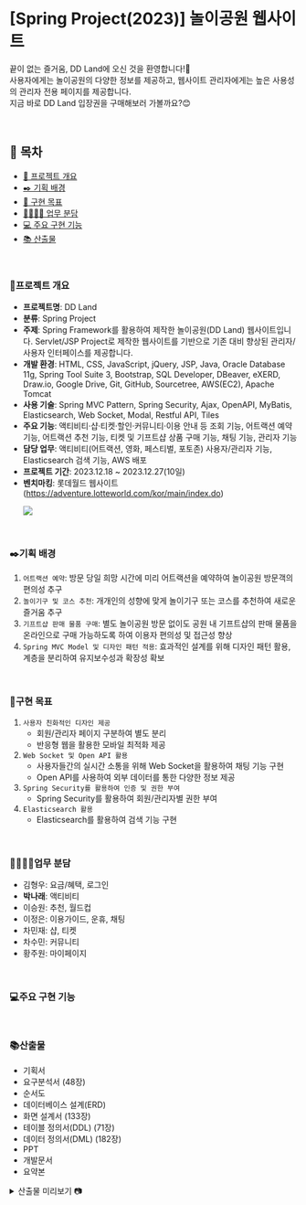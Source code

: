 # [Spring Project(2023)] 놀이공원 웹사이트
끝이 없는 즐거움, DD Land에 오신 것을 환영합니다!🎡<br>
사용자에게는 놀이공원의 다양한 정보를 제공하고, 웹사이트 관리자에게는 높은 사용성의 관리자 전용 페이지를 제공합니다.<br>
지금 바로 DD Land 입장권을 구매해보러 가볼까요?😊

<br>

## 🔖 목차
- [📄 프로젝트 개요](#프로젝트-개요)
- [✒️ 기획 배경](#%EF%B8%8F기획-배경)
- [📌 구현 목표](#구현-목표)
- [👨‍👩‍👧‍👦 업무 분담](#업무-분담)
- [💻 주요 구현 기능](#주요-구현-기능)
- [📚 산출물](#산출물)

<br>

### 📄프로젝트 개요
- **프로젝트명**: DD Land
- **분류**: Spring Project
- **주제**: Spring Framework를 활용하여 제작한 놀이공원(DD Land) 웹사이트입니다. Servlet/JSP Project로 제작한 웹사이트를 기반으로 기존 대비 향상된 관리자/사용자 인터페이스를 제공합니다.
- **개발 환경**: HTML, CSS, JavaScript, jQuery, JSP, Java, Oracle Database 11g, Spring Tool Suite 3, Bootstrap, SQL Developer, DBeaver, eXERD, Draw.io, Google Drive, Git, GitHub, Sourcetree, AWS(EC2), Apache Tomcat
- **사용 기술**: Spring MVC Pattern, Spring Security, Ajax, OpenAPI, MyBatis, Elasticsearch, Web Socket, Modal, Restful API, Tiles
- **주요 기능**: 액티비티·샵·티켓·할인·커뮤니티·이용 안내 등 조회 기능, 어트랙션 예약 기능, 어트랙션 추천 기능, 티켓 및 기프트샵 상품 구매 기능, 채팅 기능, 관리자 기능
- **담당 업무**: 액티비티(어트랙션, 영화, 페스티벌, 포토존) 사용자/관리자 기능, Elasticsearch 검색 기능, AWS 배포
- **프로젝트 기간**: 2023.12.18 ~ 2023.12.27(10일)
- **벤치마킹**: 롯데월드 웹사이트(https://adventure.lotteworld.com/kor/main/index.do)
  <p><img src="https://github.com/smcha16/dd-land/assets/140796673/4783fe35-a148-4888-9fde-3f7261ea7a0f"></p>

<br>

### ✒️기획 배경
1. `어트랙션 예약`: 방문 당일 희망 시간에 미리 어트랙션을 예약하여 놀이공원 방문객의 편의성 추구
2. `놀이기구 및 코스 추천`: 개개인의 성향에 맞게 놀이기구 또는 코스를 추천하여 새로운 즐거움 추구
3. `기프트샵 판매 물품 구매`: 별도 놀이공원 방문 없이도 공원 내 기프트샵의 판매 물품을 온라인으로 구매 가능하도록 하여 이용자 편의성 및 접근성 향상
4. `Spring MVC Model 및 디자인 패턴 적용`: 효과적인 설계를 위해 디자인 패턴 활용, 계층을 분리하여 유지보수성과 확장성 확보

<br>

### 📌구현 목표
1. `사용자 친화적인 디자인 제공`
   - 회원/관리자 페이지 구분하여 별도 분리
   - 반응형 웹을 활용한 모바일 최적화 제공
2. `Web Socket 및 Open API 활용`
   - 사용자들간의 실시간 소통을 위해 Web Socket을 활용하여 채팅 기능 구현
   - Open API를 사용하여 외부 데이터를 통한 다양한 정보 제공
3. `Spring Security를 활용하여 인증 및 권한 부여`
   - Spring Security를 활용하여 회원/관리자별 권한 부여
4. `Elasticsearch 활용`
   - Elasticsearch를 활용하여 검색 기능 구현

<br>

### 👨‍👩‍👧‍👦업무 분담
- 김형우: 요금/혜택, 로그인
- **박나래**: 액티비티
- 이승원: 추천, 월드컵
- 이정은: 이용가이드, 운휴, 채팅
- 차민재: 샵, 티켓
- 차수민: 커뮤니티
- 황주원: 마이페이지

<br>

### 💻주요 구현 기능

<br>

### 📚산출물
- 기획서
- 요구분석서 (48장)
- 순서도
- 데이터베이스 설계(ERD)
- 화면 설계서 (133장)
- 테이블 정의서(DDL) (71장)
- 데이터 정의서(DML) (182장)
- PPT
- 개발문서
- 요약본

<details>
    <summary>산출물 미리보기 📷</summary>
        <div markdown="1">
            <img src="https://github.com/smcha16/dd-land/assets/140796673/963d71c4-63d9-443f-9337-345d9f3046a2" alt="기획서">
            <img src="https://github.com/smcha16/dd-land/assets/140796673/0b92d0bd-68f4-462e-a288-40112b8929eb" alt="요구분석서">
            <img src="https://github.com/smcha16/dd-land/assets/140796673/ef32643e-6abd-48de-b686-4b364395f25b" alt="순서도">
            <img src="https://github.com/smcha16/dd-land/assets/140796673/5e8eabd2-14d4-43bd-bbfc-b833bd9b9fbf" alt="데이터베이스 설계(ERD)">
            <img src="https://github.com/smcha16/dd-land/assets/140796673/c2ed6c67-8d0d-47ef-bfe8-496222df9f42" alt="화면설계서">
            <img src="https://github.com/smcha16/dd-land/assets/140796673/90f3ece6-cc27-4444-8ff8-9152a7f3d496" alt="테이블 정의서(DDL)">
            <img src="https://github.com/smcha16/dd-land/assets/140796673/2a06c9bb-b4ac-412a-9fe4-c98ee493fe18" alt="데이터 정의서(DML)">
            <!-- <img src="" alt="요약본"> -->
        </div>
</details>
